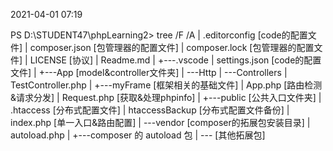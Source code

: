 2021-04-01 07:19

PS D:\STUDENT47\phpLearning2> tree /F /A
|   .editorconfig [code的配置文件]
|   composer.json [包管理器的配置文件]
|   composer.lock [包管理器的配置文件]
|   LICENSE [协议]
|   Readme.md 
|
+---.vscode
|       settings.json [code的配置文件]
|
+---App [model&controller文件夹]
|   \---Http
|       \---Controllers
|               TestController.php
|
+---myFrame [框架相关的基础文件]
|       App.php [路由检测&请求分发]
|       Request.php [获取&处理phpinfo]
|
+---public [公共入口文件夹]
|       .htaccess [分布式配置文件]
|       htaccessBackup [分布式配置文件备份]
|       index.php [单一入口&路由配置]
|
\---vendor [composer的拓展包安装目录]
    |   autoload.php
    |
    +---composer 的 autoload 包
    |
    \--- [其他拓展包]
